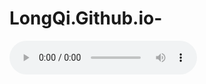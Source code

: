 # LongQi.Github.io-
<audio controls autoplay="autoplay" loop="loop">
<source src="http://music.163.com/song/media/outer/url?id=537787665.mp3" type="audio/mpeg" />
</audio> 
